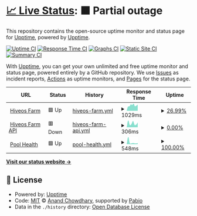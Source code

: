 # [📈 Live Status](https://upptime.github.io/upptime): <!--live status--> **🟧 Partial outage**

This repository contains the open-source uptime monitor and status page for [Upptime](https://upptime.js.org), powered by [Upptime](https://github.com/upptime/upptime).

[![Uptime CI](https://github.com/hiveon/status/workflows/Uptime%20CI/badge.svg)](https://github.com/hiveon/status/actions?query=workflow%3A%22Uptime+CI%22)
[![Response Time CI](https://github.com/hiveon/status/workflows/Response%20Time%20CI/badge.svg)](https://github.com/hiveon/status/actions?query=workflow%3A%22Response+Time+CI%22)
[![Graphs CI](https://github.com/hiveon/status/workflows/Graphs%20CI/badge.svg)](https://github.com/hiveon/status/actions?query=workflow%3A%22Graphs+CI%22)
[![Static Site CI](https://github.com/hiveon/status/workflows/Static%20Site%20CI/badge.svg)](https://github.com/hiveon/status/actions?query=workflow%3A%22Static+Site+CI%22)
[![Summary CI](https://github.com/hiveon/status/workflows/Summary%20CI/badge.svg)](https://github.com/hiveon/status/actions?query=workflow%3A%22Summary+CI%22)

With [Upptime](https://upptime.js.org), you can get your own unlimited and free uptime monitor and status page, powered entirely by a GitHub repository. We use [Issues](https://github.com/upptime/upptime/issues) as incident reports, [Actions](https://github.com/hiveon/status/actions) as uptime monitors, and [Pages](https://upptime.github.io/upptime) for the status page.

<!--start: status pages-->
<!-- This summary is generated by Upptime (https://github.com/upptime/upptime) -->
<!-- Do not edit this manually, your changes will be overwritten -->
<!-- prettier-ignore -->
| URL | Status | History | Response Time | Uptime |
| --- | ------ | ------- | ------------- | ------ |
| <img alt="" src="https://icons.duckduckgo.com/ip3/the.hiveos.farm.ico" height="13"> [Hiveos Farm](https://the.hiveos.farm) | 🟩 Up | [hiveos-farm.yml](https://github.com/hiveon/status/commits/HEAD/history/hiveos-farm.yml) | <details><summary><img alt="Response time graph" src="./graphs/hiveos-farm/response-time-week.png" height="20"> 1029ms</summary><br><a href="https://hiveon.github.io/status/history/hiveos-farm"><img alt="Response time 1029" src="https://img.shields.io/endpoint?url=https%3A%2F%2Fraw.githubusercontent.com%2Fhiveon%2Fstatus%2FHEAD%2Fapi%2Fhiveos-farm%2Fresponse-time.json"></a><br><a href="https://hiveon.github.io/status/history/hiveos-farm"><img alt="24-hour response time 1068" src="https://img.shields.io/endpoint?url=https%3A%2F%2Fraw.githubusercontent.com%2Fhiveon%2Fstatus%2FHEAD%2Fapi%2Fhiveos-farm%2Fresponse-time-day.json"></a><br><a href="https://hiveon.github.io/status/history/hiveos-farm"><img alt="7-day response time 1029" src="https://img.shields.io/endpoint?url=https%3A%2F%2Fraw.githubusercontent.com%2Fhiveon%2Fstatus%2FHEAD%2Fapi%2Fhiveos-farm%2Fresponse-time-week.json"></a><br><a href="https://hiveon.github.io/status/history/hiveos-farm"><img alt="30-day response time 1029" src="https://img.shields.io/endpoint?url=https%3A%2F%2Fraw.githubusercontent.com%2Fhiveon%2Fstatus%2FHEAD%2Fapi%2Fhiveos-farm%2Fresponse-time-month.json"></a><br><a href="https://hiveon.github.io/status/history/hiveos-farm"><img alt="1-year response time 1029" src="https://img.shields.io/endpoint?url=https%3A%2F%2Fraw.githubusercontent.com%2Fhiveon%2Fstatus%2FHEAD%2Fapi%2Fhiveos-farm%2Fresponse-time-year.json"></a></details> | <details><summary><a href="https://hiveon.github.io/status/history/hiveos-farm">26.99%</a></summary><a href="https://hiveon.github.io/status/history/hiveos-farm"><img alt="All-time uptime 26.99%" src="https://img.shields.io/endpoint?url=https%3A%2F%2Fraw.githubusercontent.com%2Fhiveon%2Fstatus%2FHEAD%2Fapi%2Fhiveos-farm%2Fuptime.json"></a><br><a href="https://hiveon.github.io/status/history/hiveos-farm"><img alt="24-hour uptime 100.00%" src="https://img.shields.io/endpoint?url=https%3A%2F%2Fraw.githubusercontent.com%2Fhiveon%2Fstatus%2FHEAD%2Fapi%2Fhiveos-farm%2Fuptime-day.json"></a><br><a href="https://hiveon.github.io/status/history/hiveos-farm"><img alt="7-day uptime 26.99%" src="https://img.shields.io/endpoint?url=https%3A%2F%2Fraw.githubusercontent.com%2Fhiveon%2Fstatus%2FHEAD%2Fapi%2Fhiveos-farm%2Fuptime-week.json"></a><br><a href="https://hiveon.github.io/status/history/hiveos-farm"><img alt="30-day uptime 26.99%" src="https://img.shields.io/endpoint?url=https%3A%2F%2Fraw.githubusercontent.com%2Fhiveon%2Fstatus%2FHEAD%2Fapi%2Fhiveos-farm%2Fuptime-month.json"></a><br><a href="https://hiveon.github.io/status/history/hiveos-farm"><img alt="1-year uptime 26.99%" src="https://img.shields.io/endpoint?url=https%3A%2F%2Fraw.githubusercontent.com%2Fhiveon%2Fstatus%2FHEAD%2Fapi%2Fhiveos-farm%2Fuptime-year.json"></a></details>
| <img alt="" src="https://icons.duckduckgo.com/ip3/api2.hiveos.farm.ico" height="13"> [Hiveos Farm API](https://api2.hiveos.farm/api/v2/healthcheck) | 🟥 Down | [hiveos-farm-api.yml](https://github.com/hiveon/status/commits/HEAD/history/hiveos-farm-api.yml) | <details><summary><img alt="Response time graph" src="./graphs/hiveos-farm-api/response-time-week.png" height="20"> 306ms</summary><br><a href="https://hiveon.github.io/status/history/hiveos-farm-api"><img alt="Response time 306" src="https://img.shields.io/endpoint?url=https%3A%2F%2Fraw.githubusercontent.com%2Fhiveon%2Fstatus%2FHEAD%2Fapi%2Fhiveos-farm-api%2Fresponse-time.json"></a><br><a href="https://hiveon.github.io/status/history/hiveos-farm-api"><img alt="24-hour response time 298" src="https://img.shields.io/endpoint?url=https%3A%2F%2Fraw.githubusercontent.com%2Fhiveon%2Fstatus%2FHEAD%2Fapi%2Fhiveos-farm-api%2Fresponse-time-day.json"></a><br><a href="https://hiveon.github.io/status/history/hiveos-farm-api"><img alt="7-day response time 306" src="https://img.shields.io/endpoint?url=https%3A%2F%2Fraw.githubusercontent.com%2Fhiveon%2Fstatus%2FHEAD%2Fapi%2Fhiveos-farm-api%2Fresponse-time-week.json"></a><br><a href="https://hiveon.github.io/status/history/hiveos-farm-api"><img alt="30-day response time 306" src="https://img.shields.io/endpoint?url=https%3A%2F%2Fraw.githubusercontent.com%2Fhiveon%2Fstatus%2FHEAD%2Fapi%2Fhiveos-farm-api%2Fresponse-time-month.json"></a><br><a href="https://hiveon.github.io/status/history/hiveos-farm-api"><img alt="1-year response time 306" src="https://img.shields.io/endpoint?url=https%3A%2F%2Fraw.githubusercontent.com%2Fhiveon%2Fstatus%2FHEAD%2Fapi%2Fhiveos-farm-api%2Fresponse-time-year.json"></a></details> | <details><summary><a href="https://hiveon.github.io/status/history/hiveos-farm-api">0.00%</a></summary><a href="https://hiveon.github.io/status/history/hiveos-farm-api"><img alt="All-time uptime 0.00%" src="https://img.shields.io/endpoint?url=https%3A%2F%2Fraw.githubusercontent.com%2Fhiveon%2Fstatus%2FHEAD%2Fapi%2Fhiveos-farm-api%2Fuptime.json"></a><br><a href="https://hiveon.github.io/status/history/hiveos-farm-api"><img alt="24-hour uptime 0.00%" src="https://img.shields.io/endpoint?url=https%3A%2F%2Fraw.githubusercontent.com%2Fhiveon%2Fstatus%2FHEAD%2Fapi%2Fhiveos-farm-api%2Fuptime-day.json"></a><br><a href="https://hiveon.github.io/status/history/hiveos-farm-api"><img alt="7-day uptime 0.00%" src="https://img.shields.io/endpoint?url=https%3A%2F%2Fraw.githubusercontent.com%2Fhiveon%2Fstatus%2FHEAD%2Fapi%2Fhiveos-farm-api%2Fuptime-week.json"></a><br><a href="https://hiveon.github.io/status/history/hiveos-farm-api"><img alt="30-day uptime 0.00%" src="https://img.shields.io/endpoint?url=https%3A%2F%2Fraw.githubusercontent.com%2Fhiveon%2Fstatus%2FHEAD%2Fapi%2Fhiveos-farm-api%2Fuptime-month.json"></a><br><a href="https://hiveon.github.io/status/history/hiveos-farm-api"><img alt="1-year uptime 0.00%" src="https://img.shields.io/endpoint?url=https%3A%2F%2Fraw.githubusercontent.com%2Fhiveon%2Fstatus%2FHEAD%2Fapi%2Fhiveos-farm-api%2Fuptime-year.json"></a></details>
| <img alt="" src="https://icons.duckduckgo.com/ip3/hiveon.net.ico" height="13"> [Pool Health](https://hiveon.net/api/v1/pool/health) | 🟩 Up | [pool-health.yml](https://github.com/hiveon/status/commits/HEAD/history/pool-health.yml) | <details><summary><img alt="Response time graph" src="./graphs/pool-health/response-time-week.png" height="20"> 548ms</summary><br><a href="https://hiveon.github.io/status/history/pool-health"><img alt="Response time 548" src="https://img.shields.io/endpoint?url=https%3A%2F%2Fraw.githubusercontent.com%2Fhiveon%2Fstatus%2FHEAD%2Fapi%2Fpool-health%2Fresponse-time.json"></a><br><a href="https://hiveon.github.io/status/history/pool-health"><img alt="24-hour response time 309" src="https://img.shields.io/endpoint?url=https%3A%2F%2Fraw.githubusercontent.com%2Fhiveon%2Fstatus%2FHEAD%2Fapi%2Fpool-health%2Fresponse-time-day.json"></a><br><a href="https://hiveon.github.io/status/history/pool-health"><img alt="7-day response time 548" src="https://img.shields.io/endpoint?url=https%3A%2F%2Fraw.githubusercontent.com%2Fhiveon%2Fstatus%2FHEAD%2Fapi%2Fpool-health%2Fresponse-time-week.json"></a><br><a href="https://hiveon.github.io/status/history/pool-health"><img alt="30-day response time 548" src="https://img.shields.io/endpoint?url=https%3A%2F%2Fraw.githubusercontent.com%2Fhiveon%2Fstatus%2FHEAD%2Fapi%2Fpool-health%2Fresponse-time-month.json"></a><br><a href="https://hiveon.github.io/status/history/pool-health"><img alt="1-year response time 548" src="https://img.shields.io/endpoint?url=https%3A%2F%2Fraw.githubusercontent.com%2Fhiveon%2Fstatus%2FHEAD%2Fapi%2Fpool-health%2Fresponse-time-year.json"></a></details> | <details><summary><a href="https://hiveon.github.io/status/history/pool-health">100.00%</a></summary><a href="https://hiveon.github.io/status/history/pool-health"><img alt="All-time uptime 100.00%" src="https://img.shields.io/endpoint?url=https%3A%2F%2Fraw.githubusercontent.com%2Fhiveon%2Fstatus%2FHEAD%2Fapi%2Fpool-health%2Fuptime.json"></a><br><a href="https://hiveon.github.io/status/history/pool-health"><img alt="24-hour uptime 100.00%" src="https://img.shields.io/endpoint?url=https%3A%2F%2Fraw.githubusercontent.com%2Fhiveon%2Fstatus%2FHEAD%2Fapi%2Fpool-health%2Fuptime-day.json"></a><br><a href="https://hiveon.github.io/status/history/pool-health"><img alt="7-day uptime 100.00%" src="https://img.shields.io/endpoint?url=https%3A%2F%2Fraw.githubusercontent.com%2Fhiveon%2Fstatus%2FHEAD%2Fapi%2Fpool-health%2Fuptime-week.json"></a><br><a href="https://hiveon.github.io/status/history/pool-health"><img alt="30-day uptime 100.00%" src="https://img.shields.io/endpoint?url=https%3A%2F%2Fraw.githubusercontent.com%2Fhiveon%2Fstatus%2FHEAD%2Fapi%2Fpool-health%2Fuptime-month.json"></a><br><a href="https://hiveon.github.io/status/history/pool-health"><img alt="1-year uptime 100.00%" src="https://img.shields.io/endpoint?url=https%3A%2F%2Fraw.githubusercontent.com%2Fhiveon%2Fstatus%2FHEAD%2Fapi%2Fpool-health%2Fuptime-year.json"></a></details>

<!--end: status pages-->

[**Visit our status website →**](https://upptime.github.io/upptime)

## 📄 License

- Powered by: [Upptime](https://github.com/upptime/upptime)
- Code: [MIT](./LICENSE) © [Anand Chowdhary](https://anandchowdhary.com), supported by [Pabio](https://pabio.com)
- Data in the `./history` directory: [Open Database License](https://opendatacommons.org/licenses/odbl/1-0/)
